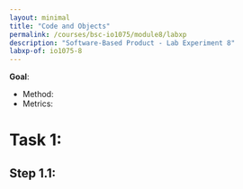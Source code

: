 ```yaml
---
layout: minimal
title: "Code and Objects"
permalink: /courses/bsc-io1075/module8/labxp
description: "Software-Based Product - Lab Experiment 8"
labxp-of: io1075-8
---
```


**Goal**: 

* Method: 
* Metrics: 

# Task 1:

## Step 1.1:
